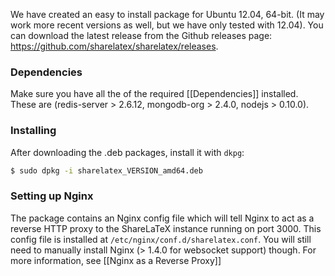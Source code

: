 We have created an easy to install package for Ubuntu 12.04, 64-bit. (It may work more recent versions as well, but we have only tested with 12.04). You can download the latest release from the Github releases page: https://github.com/sharelatex/sharelatex/releases.

### Dependencies

Make sure you have all the of the required [[Dependencies]] installed. These are (redis-server > 2.6.12, mongodb-org > 2.4.0, nodejs > 0.10.0).

### Installing

After downloading the .deb packages, install it with `dkpg`:

```sh
$ sudo dpkg -i sharelatex_VERSION_amd64.deb
```

### Setting up Nginx

The package contains an Nginx config file which will tell Nginx to act as a reverse HTTP proxy to the ShareLaTeX instance running on port 3000. This config file is installed at `/etc/nginx/conf.d/sharelatex.conf`. You will still need to manually install Nginx (> 1.4.0 for websocket support) though. For more information, see [[Nginx as a Reverse Proxy]]
